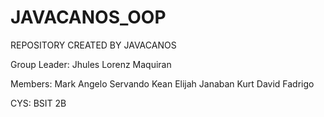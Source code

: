 # JAVACANOS_OOP
REPOSITORY CREATED BY JAVACANOS

Group Leader:
Jhules Lorenz Maquiran

Members:
Mark Angelo Servando
Kean Elijah Janaban
Kurt David Fadrigo



CYS:
  BSIT 2B
